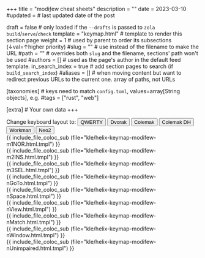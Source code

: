 +++
title      	= "modiƒew cheat sheets"
description	= ""
date       	= 2023-03-10
#updated   	= # last updated date of the post

draft          	= false        	# only loaded if the `--drafts` is passed to `zola build`/`serve`/`check`
template      	= "keymap.html"	# template to render this section page
weight         	= 1            	# used by parent to order its subsections (↓val=↑higher priority)
#slug          	= ""           	# use instead of the filename to make the URL
#path          	= ""           	# overrides both `slug` and the filename, sections' path won't be used
#authors       	= []           	# used as the page's author in the default feed template.
in_search_index	= true         	# add section pages to search (if `build_search_index`)
#aliases       	= []           	# when moving content but want to redirect previous URLs to the  current one.  array of paths, not URLs

[taxonomies] # keys need to match `config.toml`, values=array[String objects], e.g. #tags = ["rust", "web"]

[extra] # Your own data
+++

<div id=buttons><span class="inline text">Change keyboard layout to:</span>
  <button class="btn" id=btn_qwerty    	type=button>QWERTY</button>
  <button class="btn" id=btn_dvorak    	type=button>Dvorak</button>
  <button class="btn" id=btn_colemak   	type=button>Colemak</button>
  <button class="btn" id=btn_colemak_dh	type=button>Colemak DH</button>
  <button class="btn" id=btn_workman   	type=button>Workman</button>
  <button class="btn" id=btn_neo2      	type=button>Neo2</button>
</div>

<div id=keyboard class="modifew-m1NOR" tabindex=0 style="display: inline-flex;">
  {{ include_file_coloc_sub (file="kle/helix-keymap-modifew-m1NOR.html.tmpl") }}
</div>

<div id=keyboard class="modifew-m2INS" tabindex=0 style="display: inline-flex;">
  {{ include_file_coloc_sub (file="kle/helix-keymap-modifew-m2INS.html.tmpl") }}
</div>

<div id=keyboard class="modifew-m3SEL" tabindex=0 style="display: inline-flex;">
  {{ include_file_coloc_sub (file="kle/helix-keymap-modifew-m3SEL.html.tmpl") }}
</div>

<div id=keyboard class="modifew-nGoTo" tabindex=0 style="display: inline-flex;">
  {{ include_file_coloc_sub (file="kle/helix-keymap-modifew-nGoTo.html.tmpl") }}
</div>

<div id=keyboard class="modifew-nSpace" tabindex=0 style="display: inline-flex;">
  {{ include_file_coloc_sub (file="kle/helix-keymap-modifew-nSpace.html.tmpl") }}
</div>

<div id=keyboard class="modifew-nView" tabindex=0 style="display: inline-flex;">
  {{ include_file_coloc_sub (file="kle/helix-keymap-modifew-nView.html.tmpl") }}
</div>

<div id=keyboard class="modifew-nMatch" tabindex=0 style="display: inline-flex;">
  {{ include_file_coloc_sub (file="kle/helix-keymap-modifew-nMatch.html.tmpl") }}
</div>

<div id=keyboard class="modifew-nWindow" tabindex=0 style="display: inline-flex;">
  {{ include_file_coloc_sub (file="kle/helix-keymap-modifew-nWindow.html.tmpl") }}
</div>

<div id=keyboard class="modifew-nUnimpaired" tabindex=0 style="display: inline-flex;">
  {{ include_file_coloc_sub (file="kle/helix-keymap-modifew-nUnimpaired.html.tmpl") }}
</div>
